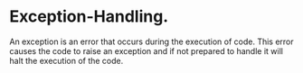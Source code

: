 # Exception-Handling.
An exception is an error that occurs during the execution of code. This error causes the code to raise an exception and if not prepared to handle it will halt the execution of the code.
